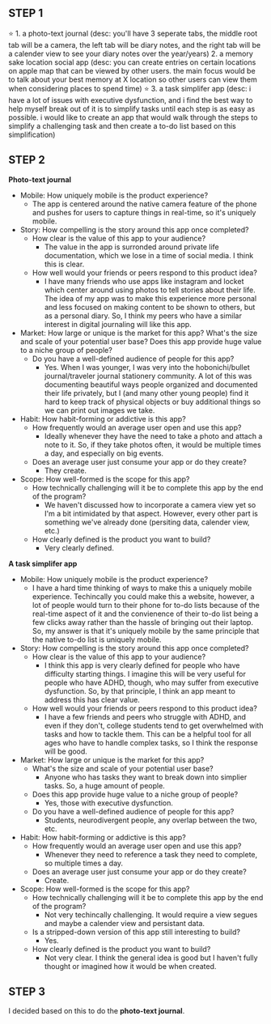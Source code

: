 **STEP 1**
-
⭐ 1. a photo-text journal (desc: you'll have 3 seperate tabs, the middle root tab will be a camera, the left tab will be diary notes, and the right tab will be a calender view to see your diary notes over the year/years)
2. a memory sake location social app (desc: you can create entries on certain locations on apple map that can be viewed by other users. the main focus would be to talk about your best memory at X location so other users can view them when considering places to spend time)
⭐ 3. a task simplifer app (desc: i have a lot of issues with executive dysfunction, and i find the best way to help myself break out of it is to simplify tasks until each step is as easy as possible. i would like to create an app that would walk through the steps to simplify a challenging task and then create a to-do list based on this simplification)

**STEP 2**
-
**Photo-text journal**
- Mobile: How uniquely mobile is the product experience?
    - The app is centered around the native camera feature of the phone and pushes for users to capture things in real-time, so it's uniquely mobile. 
- Story: How compelling is the story around this app once completed?
    - How clear is the value of this app to your audience?
        - The value in the app is surronded around private life documentation, which we lose in a time of social media. I think this is clear.
    - How well would your friends or peers respond to this product idea?
        - I have many friends who use apps like instagram and locket which center around using photos to tell stories about their life. The idea of my app was to make this experience more personal and less focused on making content to be shown to others, but as a personal diary. So, I think my peers who have a similar interest in digital journaling will like this app.
- Market: How large or unique is the market for this app?
What's the size and scale of your potential user base?
Does this app provide huge value to a niche group of people?
    - Do you have a well-defined audience of people for this app?
        - Yes. When I was younger, I was very into the hobonichi/bullet journal/traveler journal stationery community. A lot of this was documenting beautiful ways people organized and documented their life privately, but I (and many other young people) find it hard to keep track of physical objects or buy additional things so we can print out images we take.
- Habit: How habit-forming or addictive is this app?
    - How frequently would an average user open and use this app?
        - Ideally whenever they have the need to take a photo and attach a note to it. So, if they take photos often, it would be multiple times a day, and especially on big events.
    - Does an average user just consume your app or do they create?
        - They create.
- Scope: How well-formed is the scope for this app?
    - How technically challenging will it be to complete this app by the end of the program?
        - We haven't discussed how to incorporate a camera view yet so I'm a bit intimidated by that aspect. However, every other part is something we've already done (persiting data, calender view, etc.)
    - How clearly defined is the product you want to build?
        - Very clearly defined. 


**A task simplifer app**
- Mobile: How uniquely mobile is the product experience?
    - I have a hard time thinking of ways to make this a uniquely mobile experience. Techincally you could make this a website, however, a lot of people would turn to their phone for to-do lists because of the real-time aspect of it and the convienence of their to-do list being a few clicks away rather than the hassle of bringing out their laptop. So, my answer is that it's uniquely mobile by the same principle that the native to-do list is uniquely mobile.
- Story: How compelling is the story around this app once completed?
    - How clear is the value of this app to your audience? 
        - I think this app is very clearly defined for people who have difficulty starting things. I imagine this will be very useful for people who have ADHD, though, who may suffer from executive dysfunction. So, by that principle, I think an app meant to address this has clear value.
    - How well would your friends or peers respond to this product idea?
        - I have a few friends and peers who struggle with ADHD, and even if they don't, college students tend to get overwhelmed with tasks and how to tackle them. This can be a helpful tool for all ages who have to handle complex tasks, so I think the response will be good.
- Market: How large or unique is the market for this app?
    - What's the size and scale of your potential user base?
        - Anyone who has tasks they want to break down into simplier tasks. So, a huge amount of people.
    - Does this app provide huge value to a niche group of people?
        - Yes, those with executive dysfunction.
    - Do you have a well-defined audience of people for this app?
        - Students, neurodivergent people, any overlap between the two, etc.
- Habit: How habit-forming or addictive is this app?
    - How frequently would an average user open and use this app?
        - Whenever they need to reference a task they need to complete, so multiple times a day.
    - Does an average user just consume your app or do they create?
        - Create.
- Scope: How well-formed is the scope for this app?
    - How technically challenging will it be to complete this app by the end of the program?
        - Not very techincally challenging. It would require a view segues and maybe a calender view and persistant data.
    - Is a stripped-down version of this app still interesting to build?
        - Yes.
    - How clearly defined is the product you want to build?
        - Not very clear. I think the general idea is good but I haven't fully thought or imagined how it would be when created.

STEP 3
--
I decided based on this to do the **photo-text journal**.
